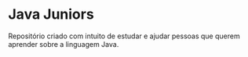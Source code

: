 # Java Juniors
Repositório criado com intuito de estudar e ajudar pessoas que querem aprender sobre a linguagem Java.
